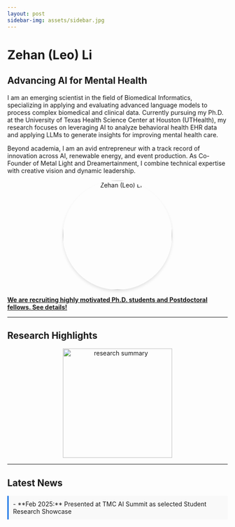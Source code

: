 ```yaml
---
layout: post
sidebar-img: assets/sidebar.jpg
---
```


# Zehan (Leo) Li

## Advancing AI for Mental Health

I am an emerging scientist in the field of Biomedical Informatics, specializing in applying and evaluating advanced language models to process complex biomedical and clinical data. Currently pursuing my Ph.D. at the University of Texas Health Science Center at Houston (UTHealth), my research focuses on leveraging AI to analyze behavioral health EHR data and applying LLMs to generate insights for improving mental health care.

Beyond academia, I am an avid entrepreneur with a track record of innovation across AI, renewable energy, and event production. As Co-Founder of Metal Light and Dreamertainment, I combine technical expertise with creative vision and dynamic leadership.

<p align="center">
  <img src="assets/profile_pic.jpg" alt="Zehan (Leo) Li" width="250" class="profile-pic"/>
</p>

[**We are recruiting highly motivated Ph.D. students and Postdoctoral fellows. See details!**](opportunities)

---

## Research Highlights

<p align="center">
  <img src="/assets/TMC AI Summit Leo poster.pdf" alt="research summary" width="250" class="researcn-img"/>
</p>

---

## Latest News

<div class="scroll-box" markdown="1">
- **Feb 2025:** Presented at TMC AI Summit as selected Student Research Showcase
</div>

<style>
  .profile-pic {
    border-radius: 50%;
    box-shadow: 0px 4px 6px rgba(0, 0, 0, 0.1);
  }
  .research-img {
    border-radius: 12px;
    margin: 10px;
  }
  .scroll-box {
    max-height: 200px;
    overflow-y: auto;
    padding: 10px;
    border-left: 3px solid #0073e6;
    background-color: #f9f9f9;
  }
</style>

